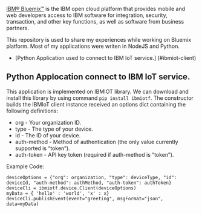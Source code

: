 [IBM® Bluemix™](https://www.ng.bluemix.net) is the IBM open cloud platform that provides mobile and web developers access to IBM software for integration, security, transaction, and other key functions, as well as software from business partners.

This repository is used to share my experiences while working on Bluemix platform. Most of my applications were writen in NodeJS and Python.

* [Python Application used to connect to IBM IoT service.] (#ibmiot-client)

<a name='ibmiot-client'></a>
## Python Applocation connect to IBM IoT service.

This application is implemented on IBMIOT library. We can download and install this library by using command `pip install ibmiotf`. 
The constructor builds the IBMIoT client instance received an options dict containing the following definitions:
* org - Your organization ID.
* type - The type of your device.
* id - The ID of your device.
* auth-method - Method of authentication (the only value currently supported is “token”).
* auth-token - API key token (required if auth-method is “token”).

Example Code: 
```
deviceOptions = {"org": organization, "type": deviceType, "id": deviceId, "auth-method": authMethod, "auth-token": authToken}
deviceCli = ibmiotf.device.Client(deviceOptions)
myData = { 'hello' : 'world', 'x' : x}
deviceCli.publishEvent(event="greeting", msgFormat="json", data=myData)
```


